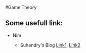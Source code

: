 #Game Theory

Some usefull link:
------------------

- Nim

	- Suhendry's Blog [Link1](http://www.suhendry.net/blog/?p=1586), [Link2](http://www.suhendry.net/blog/?p=1612)

